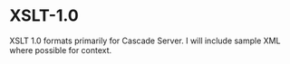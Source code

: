 # XSLT-1.0
XSLT 1.0 formats primarily for Cascade Server. I will include sample XML where possible for context.
